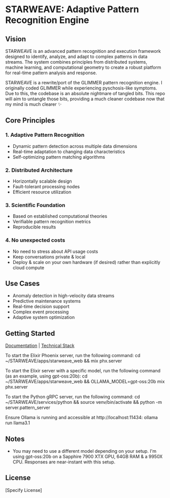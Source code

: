 # STARWEAVE: Adaptive Pattern Recognition Engine

## Vision
STARWEAVE is an advanced pattern recognition and execution framework designed to identify, analyze, and adapt to complex patterns in data streams. The system combines principles from distributed systems, machine learning, and computational geometry to create a robust platform for real-time pattern analysis and response.

STARWEAVE is a rewrite/port of the GLIMMER pattern recognition engine. I originally coded GLIMMER while experiencing pyschosis-like symptoms. Due to this, the codebase is an absolute nightmare of tangled bits. This repo will aim to untangle those bits, providing a much cleaner codebase now that my mind is much clearer ✨

## Core Principles

### 1. Adaptive Pattern Recognition
- Dynamic pattern detection across multiple data dimensions
- Real-time adaptation to changing data characteristics
- Self-optimizing pattern matching algorithms

### 2. Distributed Architecture
- Horizontally scalable design
- Fault-tolerant processing nodes
- Efficient resource utilization

### 3. Scientific Foundation
- Based on established computational theories
- Verifiable pattern recognition metrics
- Reproducible results

### 4. No unexpected costs
- No need to stress about API usage costs
- Keep conversations private & local
- Deploy & scale on your own hardware (if desired) rather than explicitly cloud compute

## Use Cases
- Anomaly detection in high-velocity data streams
- Predictive maintenance systems
- Real-time decision support
- Complex event processing
- Adaptive system optimization

## Getting Started
[Documentation](./pattern-engine.md) | [Technical Stack](./tech-stack.md)

To start the Elixir Phoenix server, run the following command:
cd ~/STARWEAVE/apps/starweave_web && mix phx.server

To start the Elixir server with a specific model, run the following command (as an example, using gpt-oss:20b):
cd ~/STARWEAVE/apps/starweave_web && OLLAMA_MODEL=gpt-oss:20b mix phx.server

To start the Python gRPC server, run the following command:
cd ~/STARWEAVE/services/python && source venv/bin/activate && python -m server.pattern_server

Ensure Ollama is running and accessible at http://localhost:11434:
ollama run llama3.1

## Notes
- You may need to use a different model depending on your setup. I'm using gpt-oss:20b on a Sapphire 7900 XTX GPU, 64GB RAM & a 9950X CPU. Responses are near-instant with this setup.

## License
[Specify License]
